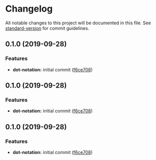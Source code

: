 # Changelog

All notable changes to this project will be documented in this file. See [standard-version](https://github.com/conventional-changelog/standard-version) for commit guidelines.

## 0.1.0 (2019-09-28)


### Features

* **dot-notation:** initial commit ([f6ce708](https://github.com/arg-def/dot-notation/commit/f6ce708))

## 0.1.0 (2019-09-28)


### Features

* **dot-notation:** initial commit ([f6ce708](https://github.com/arg-def/dot-notation/commit/f6ce708))

## 0.1.0 (2019-09-28)


### Features

* **dot-notation:** initial commit ([f6ce708](https://github.com/arg-def/dot-notation/commit/f6ce708))

